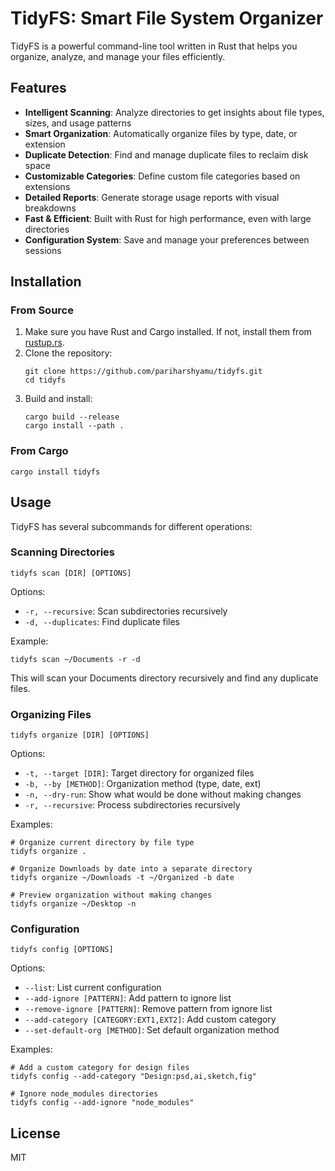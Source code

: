 # TidyFS: Smart File System Organizer

TidyFS is a powerful command-line tool written in Rust that helps you organize, analyze, and manage your files efficiently.

## Features

- **Intelligent Scanning**: Analyze directories to get insights about file types, sizes, and usage patterns
- **Smart Organization**: Automatically organize files by type, date, or extension
- **Duplicate Detection**: Find and manage duplicate files to reclaim disk space
- **Customizable Categories**: Define custom file categories based on extensions
- **Detailed Reports**: Generate storage usage reports with visual breakdowns
- **Fast & Efficient**: Built with Rust for high performance, even with large directories
- **Configuration System**: Save and manage your preferences between sessions

## Installation

### From Source

1. Make sure you have Rust and Cargo installed. If not, install them from [rustup.rs](https://rustup.rs/).
2. Clone the repository:
   ```
   git clone https://github.com/pariharshyamu/tidyfs.git
   cd tidyfs
   ```
3. Build and install:
   ```
   cargo build --release
   cargo install --path .
   ```

### From Cargo

```
cargo install tidyfs
```

## Usage

TidyFS has several subcommands for different operations:

### Scanning Directories

```
tidyfs scan [DIR] [OPTIONS]
```

Options:
- `-r, --recursive`: Scan subdirectories recursively
- `-d, --duplicates`: Find duplicate files

Example:
```
tidyfs scan ~/Documents -r -d
```

This will scan your Documents directory recursively and find any duplicate files.

### Organizing Files

```
tidyfs organize [DIR] [OPTIONS]
```

Options:
- `-t, --target [DIR]`: Target directory for organized files
- `-b, --by [METHOD]`: Organization method (type, date, ext)
- `-n, --dry-run`: Show what would be done without making changes
- `-r, --recursive`: Process subdirectories recursively

Examples:
```
# Organize current directory by file type
tidyfs organize .

# Organize Downloads by date into a separate directory
tidyfs organize ~/Downloads -t ~/Organized -b date

# Preview organization without making changes
tidyfs organize ~/Desktop -n
```

### Configuration

```
tidyfs config [OPTIONS]
```

Options:
- `--list`: List current configuration
- `--add-ignore [PATTERN]`: Add pattern to ignore list
- `--remove-ignore [PATTERN]`: Remove pattern from ignore list
- `--add-category [CATEGORY:EXT1,EXT2]`: Add custom category
- `--set-default-org [METHOD]`: Set default organization method

Examples:
```
# Add a custom category for design files
tidyfs config --add-category "Design:psd,ai,sketch,fig"

# Ignore node_modules directories
tidyfs config --add-ignore "node_modules"
```

## License

MIT
